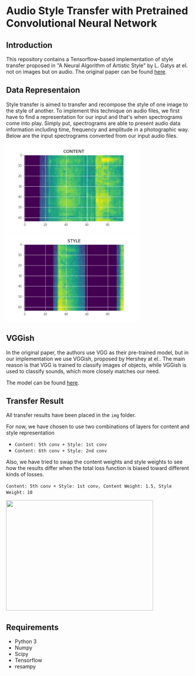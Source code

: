 # Audio Style Transfer with Pretrained Convolutional Neural Network

## Introduction

This repository contains a Tensorflow-based implementation of style transfer proposed in "A Neural Algorithm of Artistic Style" by L. Gatys at el. not on images but on audio. The original paper can be found [here](https://arxiv.org/abs/1508.06576).

## Data Representaion

Style transfer is aimed to transfer and recompose the style of one image to the style of another. To implement this technique on audio files, we first have to find a representation for our input and that's when spectrograms come into play. Simply put, spectrograms are able to present audio data information including time, frequency and amplitude in a photographic way. Below are the input spectrograms converted from our input audio files.

<img src="img/Content.jpg" height="240px"> <img src="img/Style.jpg" height="240px">

## VGGish

In the original paper, the authors use VGG as their pre-trained model, but in our implementation we use VGGish, proposed by Hershey at el.. The main reason is that VGG is trained to classify images of objects, while VGGish is used to classify sounds, which more closely matches our need.

The model can be found [here](https://github.com/tensorflow/models/tree/master/research/audioset).

## Transfer Result

All transfer results have been placed in the `img` folder.

For now, we have chosen to use two combinations of layers for content and style representation

- `Content: 5th conv + Style: 1st conv`
- `Content: 6th conv + Style: 2nd conv`

Also, we have tried to swap the content weights and style weights to see how the results differ when the total loss function is biased toward different kinds of losses.

`Content: 5th conv + Style: 1st conv, Content Weight: 1.5, Style Weight: 10`

<img src="https://media.giphy.com/media/AS7E607TOu1YpqHatH/giphy.gif" width="400" height="300"/>

## Requirements
- Python 3
- Numpy
- Scipy
- Tensorflow
- resampy
